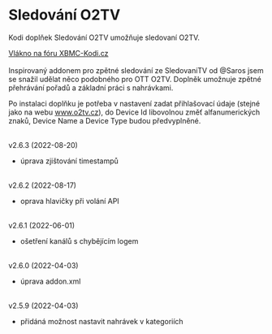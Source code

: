 <h1>Sledování O2TV</h1>
<p>
Kodi doplňek Sledování O2TV umožňuje sledovaní O2TV.
<p>
<a href="https://www.xbmc-kodi.cz/prispevek-zpetne-sledovani-o2tv-ott">Vlákno na fóru XBMC-Kodi.cz</a><br><br>
Inspirovaný addonem pro zpětné sledování ze SledovaniTV od @Saros  jsem se snažil udělat něco podobného pro OTT O2TV. Doplněk umožnuje zpětné přehrávání pořadů a základní práci s nahrávkami.

Po instalaci doplňku je potřeba v nastavení zadat přihlašovací údaje (stejné jako na webu www.o2tv.cz), do Device Id libovolnou změť alfanumerických znaků, Device Name a Device Type budou předvyplněné.<br><br>

v2.6.3 (2022-08-20)<br>
- úprava zjištování timestampů<br><br>

v2.6.2 (2022-08-17)<br>
- oprava hlavičky při volání API<br><br>

v2.6.1 (2022-06-01)<br>
- ošetření kanálů s chybějícím logem<br><br>

v2.6.0 (2022-04-03)<br>
- úprava addon.xml<br><br>

v2.5.9 (2022-04-03)<br>
- přidáná možnost nastavit nahrávek v kategoriích<br><br>
</p>
